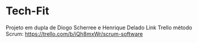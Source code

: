 # Tech-Fit
Projeto em dupla de Diogo Scherree e Henrique Delado
Link Trello método Scrum: https://trello.com/b/iQh8mxWr/scrum-software
